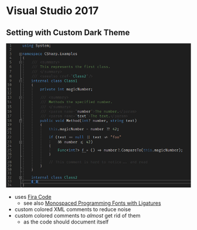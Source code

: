 # Visual Studio 2017

## Setting with Custom Dark Theme

![Visual Studio Custom Dark Theme preview](./images/CustomDarkPreview.PNG)

- uses [Fira Code](https://github.com/tonsky/FiraCode#fira-code-monospaced-font-with-programming-ligatures)
  - see also [Monospaced Programming Fonts with Ligatures](https://www.hanselman.com/blog/MonospacedProgrammingFontsWithLigatures.aspx)
- custom colored XML comments to reduce noise
- custom colored comments to _almost_ get rid of them
  - as the code should document itself
